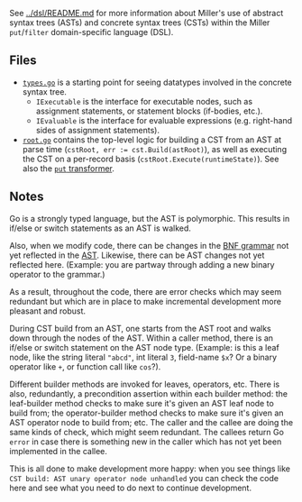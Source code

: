 See [../dsl/README.md](../README.md) for more information about Miller's use of abstract syntax trees (ASTs) and concrete syntax trees (CSTs) within the Miller `put`/`filter` domain-specific language (DSL).

## Files

* [`types.go`](./types.go) is a starting point for seeing datatypes involved in the concrete syntax tree.
  * `IExecutable` is the interface for executable nodes, such as assignment statements, or statement blocks (if-bodies, etc.).
  * `IEvaluable` is the interface for evaluable expressions (e.g. right-hand sides of assignment statements).
* [`root.go`](./root.go) contains the top-level logic for building a CST from an AST at parse time (`cstRoot, err := cst.Build(astRoot)`), as well as executing the CST on a per-record basis (`cstRoot.Execute(runtimeState)`). See also the [`put` transformer](../../transformers/put_or_filter.go).

## Notes

Go is a strongly typed language, but the AST is polymorphic. This results in if/else or switch statements as an AST is walked.

Also, when we modify code, there can be changes in the [BNF grammar](../../parsing/mlr.bnf) not yet reflected in the [AST](../../pkg/dsl/ast_types.go). Likewise, there can be AST changes not yet reflected here. (Example: you are partway through adding a new binary operator to the grammar.)

As a result, throughout the code, there are error checks which may seem redundant but which are in place to make incremental development more pleasant and robust.

During CST build from an AST, one starts from the AST root and walks down through the nodes of the AST. Within a caller method, there is an if/else or switch statement on the AST node type. (Example: is this a leaf node, like the string literal `"abcd"`, int literal `3`, field-name `$x`? Or a binary operator like `+`, or function call like `cos`?).

Different builder methods are invoked for leaves, operators, etc. There is also, redundantly, a precondition assertion within each builder method: the leaf-builder method checks to make sure it's given an AST leaf node to build from; the operator-builder method checks to make sure it's given an AST operator node to build from; etc. The caller and the callee are doing the same kinds of check, which might seem redundant. The callees return Go `error` in case there is something new in the caller which has not yet been implemented in the callee.

This is all done to make development more happy: when you see things like `CST build: AST unary operator node unhandled` you can check the code here and see what you need to do next to continue development.
